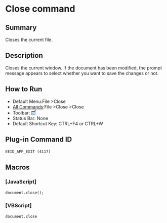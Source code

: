 # Close command

## Summary

Closes the current file.

## Description

Closes the current window. If the document has been modified, the prompt
message appears to select whether you want to save the changes or not.

## How to Run

- Default Menu:File \>Close
- [All Commands](../tools/all_commands):File \>Close
\>Close
- Toolbar: ![](../../images/appexit.gif)
- Status Bar: None
- Default Shortcut Key: CTRL+F4 or CTRL+W

## Plug-in Command ID

```
EEID_APP_EXIT (4117)
```

## Macros

### \[JavaScript\]

```
document.close();
```

### \[VBScript\]

```
document.close
```
